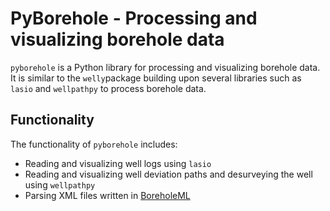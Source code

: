 # PyBorehole - Processing and visualizing borehole data

`pyborehole` is a Python library for processing and visualizing borehole data. It is similar to the `welly`package building 
upon several libraries such as `lasio` and `wellpathpy` to process borehole data. 

## Functionality
The functionality of `pyborehole` includes:

* Reading and visualizing well logs using `lasio`
* Reading and visualizing well deviation paths and desurveying the well using `wellpathpy`
* Parsing XML files written in [BoreholeML](https://www.bgr.bund.de/Infogeo/DE/Home/BoreholeML/boreholeml_node.html)

